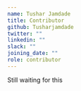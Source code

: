 ```yaml
---
name: Tushar Jamdade
title: Contributor
github: Tusharjamdade
twitter: ""
linkedin: ""
slack: ""
joining_date: ""
role: contributor
---
```


Still waiting for this
